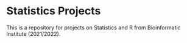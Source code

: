 # Statistics Projects #
This is a repository for projects on Statistics and R from Bioinformatic Institute (2021/2022).
